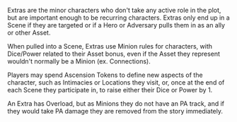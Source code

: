 Extras are the minor characters who don't take any active role in the plot, but are important enough to be recurring characters. Extras only end up in a Scene if they are targeted or if a Hero or Adversary pulls them in as an ally or other Asset.

When pulled into a Scene, Extras use Minion rules for characters, with Dice/Power related to their Asset bonus, even if the Asset they represent wouldn't normally be a Minion (ex. Connections).

Players may spend Ascension Tokens to define new aspects of the character, such as Intimacies or Locations they visit, or, once at the end of each Scene they participate in, to raise either their Dice or Power by 1.

An Extra has Overload, but as Minions they do not have an PA track, and if they would take PA damage they are removed from the story immediately.